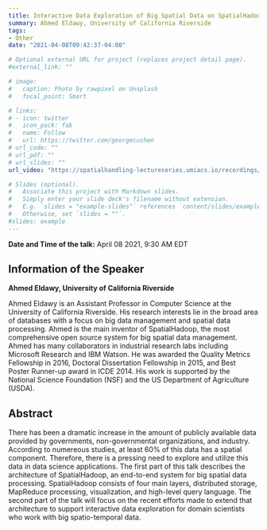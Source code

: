 ```yaml
---
title: Interactive Data Exploration of Big Spatial Data on SpatialHadoop and Beyond
summary: Ahmed Eldawy, University of California Riverside
tags:
- Other
date: "2021-04-08T09:42:37-04:00"

# Optional external URL for project (replaces project detail page).
#external_link: ""

# image:
#   caption: Photo by rawpixel on Unsplash
#   focal_point: Smart

# links:
# - icon: twitter
#   icon_pack: fab
#   name: Follow
#   url: https://twitter.com/georgecushen
# url_code: ""
# url_pdf: ""
# url_slides: ""
url_video: "https://spatialhandling-lectureseries.umiacs.io/recordings/Lec0408.mp4"

# Slides (optional).
#   Associate this project with Markdown slides.
#   Simply enter your slide deck's filename without extension.
#   E.g. `slides = "example-slides"` references `content/slides/example-slides.md`.
#   Otherwise, set `slides = ""`.
#slides: example
---
```

**Date and Time of the talk:** April 08 2021, 9:30 AM EDT

## Information of the Speaker 
 **Ahmed Eldawy, University of California Riverside** 
 
Ahmed Eldawy is an Assistant Professor in Computer Science at the University of California Riverside. His research interests lie in the broad area of databases with a focus on big data management and spatial data processing. Ahmed is the main inventor of SpatialHadoop, the most comprehensive open source system for big spatial data management. Ahmed has many collaborators in industrial research labs including Microsoft Research and IBM Watson. He was awarded the Quality Metrics Fellowship in 2016, Doctoral Dissertation Fellowship in 2015, and Best Poster Runner-up award in ICDE 2014. His work is supported by the National Science Foundation (NSF) and the US Department of Agriculture (USDA).

## Abstract
There has been a dramatic increase in the amount of publicly available data provided by governments, non-governmental organizations, and industry. According to numereous studies, at least 60% of this data has a spatial component. Therefore, there is a pressing need to explore and utilize this data in data science applications. The first part of this talk describes the architecture of SpatialHadoop, an end-to-end system for big spatial data processing. SpatialHadoop consists of four main layers, distributed storage, MapReduce processing, visualization, and high-level query language. The second part of the talk will focus on the recent efforts made to extend that architecture to support interactive data exploration for domain scientists who work with big spatio-temporal data.
